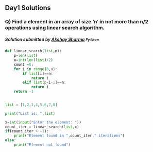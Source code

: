 ## Day1 Solutions

### Q) Find a element in an array of size ‘n’ in not more than n/2 operations using linear search algorithm.

##### Solution submitted by [Akshay Sharma](https://github.com/akshay2742) `Python`
```python
def linear_search(list,n):
    p=len(list)
    u=int(len(list)/2)
    count =0;
    for i in range(0,u):
        if list[i]==n:
            return i
        elif list[p-i-1]==n:
            return i
    return -1
        

list = [1,2,3,4,5,6,7,8]

print("List is: ",list)

x=int(input("Enter the element: "))
count_iter = linear_search(list,x) 
if(count_iter > -1):
    print("Element found in ",count_iter," iterations")
else:
    print("Element not found")
```
